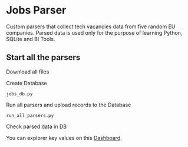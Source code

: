 # Jobs Parser
Custom parsers that collect tech vacancies data from five random EU companies. Parsed data is used only for the purpose of learning Python, SQLite and BI Tools.

## Start all the parsers
Download all files 

Create Database
```
jobs_db.py 
```
Run all parsers and upload records to the Database    
```
run_all_parsers.py 
```  
Check parsed data in DB

You can explorer key values on this [Dashboard](https://app.powerbi.com/groups/me/dashboards/9885f5d2-bf91-4da4-8092-af490917e87d?ctid=bf992b14-807a-4960-ae18-262dd86d4873).  





 
  










